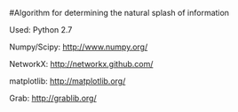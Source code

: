 #Algorithm for determining the natural splash of information

Used: Python 2.7

Numpy/Scipy: http://www.numpy.org/

NetworkX: http://networkx.github.com/

matplotlib: http://matplotlib.org/

Grab: http://grablib.org/